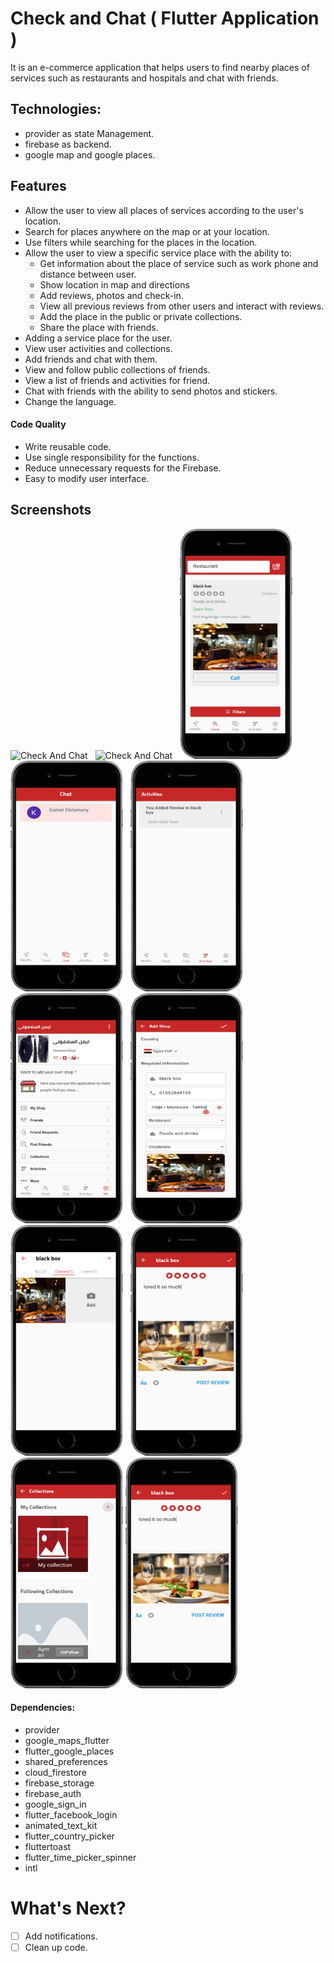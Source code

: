 # Check and Chat  ( Flutter Application )

It is an e-commerce application that helps users to find nearby places of services such as restaurants and hospitals and chat with friends.

## Technologies:
* provider as state Management. 
* firebase as backend. 
* google map and google places.

## Features

* Allow the user to view all places of services according to the user's location.
* Search for places anywhere on the map or at your location.
* Use filters while searching for the places in the location.
* Allow the user to view a specific service place with the ability to:
  * Get information about the place of service such as work phone and distance between user.
  * Show location in map and directions
  * Add reviews, photos and check-in.
  * View all previous reviews from other users and interact with reviews.
  * Add the place in the public or private collections.
  * Share the place with friends.
* Adding a service place for the user.
* View user activities and collections.
* Add friends and chat with them.
* View and follow public collections of friends.
* View a list of friends and activities for friend.
* Chat with friends with the ability to send photos and stickers.
* Change the language.

#### Code Quality

* Write reusable code.
* Use single responsibility for the functions.
* Reduce unnecessary requests for the Firebase.
* Easy to modify user interface.


## Screenshots
<p>
<img src="screenshoots/home.gif" alt="Check And Chat" width="180">
&nbsp;
<img src="screenshoots/shop.gif" alt="Check And Chat" width="180">
&nbsp;
<img src="screenshoots/mobile-black (3).png" alt="Check And Chat" width="180">
&nbsp;
<img src="screenshoots/mobile-black (4).png" alt="Check And Chat" width="180">
&nbsp;
<img src="screenshoots/mobile-black (5).png" alt="Check And Chat" width="180">
&nbsp;
<img src="screenshoots/mobile-black (2).png" alt="Check And Chat" width="180">
&nbsp;
<img src="screenshoots/mobile-black (1).png" alt="Check And Chat" width="180">
&nbsp;
<img src="screenshoots/mobile-black (7).png" alt="Check And Chat" width="180">
&nbsp;
<img src="screenshoots/mobile-black (6).png" alt="Check And Chat" width="180">
&nbsp;
<img src="screenshoots/mobile-black (10).png" alt="Check And Chat" width="180">
<img src="screenshoots/mobile-black (6).png" alt="Check And Chat" width="180">
&nbsp;
</p>

#### Dependencies:
- provider
- google_maps_flutter
- flutter_google_places
- shared_preferences
- cloud_firestore
- firebase_storage
- firebase_auth
- google_sign_in
- flutter_facebook_login
- animated_text_kit
- flutter_country_picker
- fluttertoast
- flutter_time_picker_spinner
- intl

# What's Next?
 - [ ] Add notifications.
 - [ ] Clean up code.